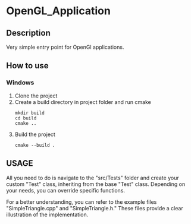 # OpenGL_Application

##  Description
Very simple entry point for  OpenGl applications.

## How to use
### Windows
1. Clone the project 
2. Create a build directory in project folder and run cmake
   ```
   mkdir build
   cd build
   cmake ..
   ```
3. Build the project
   ```
   cmake --build .
   ``` 

## USAGE
All you need to do is navigate to the "src/Tests" folder and create your custom "Test" class, inheriting from the base "Test" class.
Depending on your needs, you can override specific functions. 

For a better understanding, you can refer to the example files "SimpleTriangle.cpp" and "SimpleTriangle.h."
These files provide a clear illustration of the implementation.
